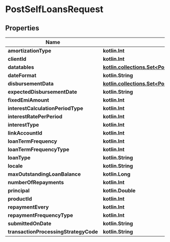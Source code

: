 
# PostSelfLoansRequest

## Properties
| Name | Type | Description | Notes |
| ------------ | ------------- | ------------- | ------------- |
| **amortizationType** | **kotlin.Int** |  |  [optional] |
| **clientId** | **kotlin.Int** |  |  [optional] |
| **datatables** | [**kotlin.collections.Set&lt;PostSelfLoansDatatables&gt;**](PostSelfLoansDatatables.md) |  |  [optional] |
| **dateFormat** | **kotlin.String** |  |  [optional] |
| **disbursementData** | [**kotlin.collections.Set&lt;PostSelfLoansDisbursementData&gt;**](PostSelfLoansDisbursementData.md) |  |  [optional] |
| **expectedDisbursementDate** | **kotlin.String** |  |  [optional] |
| **fixedEmiAmount** | **kotlin.Int** |  |  [optional] |
| **interestCalculationPeriodType** | **kotlin.Int** |  |  [optional] |
| **interestRatePerPeriod** | **kotlin.Int** |  |  [optional] |
| **interestType** | **kotlin.Int** |  |  [optional] |
| **linkAccountId** | **kotlin.Int** |  |  [optional] |
| **loanTermFrequency** | **kotlin.Int** |  |  [optional] |
| **loanTermFrequencyType** | **kotlin.Int** |  |  [optional] |
| **loanType** | **kotlin.String** |  |  [optional] |
| **locale** | **kotlin.String** |  |  [optional] |
| **maxOutstandingLoanBalance** | **kotlin.Long** |  |  [optional] |
| **numberOfRepayments** | **kotlin.Int** |  |  [optional] |
| **principal** | **kotlin.Double** |  |  [optional] |
| **productId** | **kotlin.Int** |  |  [optional] |
| **repaymentEvery** | **kotlin.Int** |  |  [optional] |
| **repaymentFrequencyType** | **kotlin.Int** |  |  [optional] |
| **submittedOnDate** | **kotlin.String** |  |  [optional] |
| **transactionProcessingStrategyCode** | **kotlin.String** |  |  [optional] |



